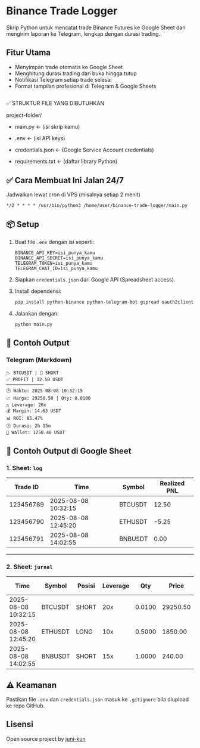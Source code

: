 
# Binance Trade Logger

Skrip Python untuk mencatat trade Binance Futures ke Google Sheet dan mengirim laporan ke Telegram, lengkap dengan durasi trading.

## Fitur Utama
- Menyimpan trade otomatis ke Google Sheet
- Menghitung durasi trading dari buka hingga tutup
- Notifikasi Telegram setiap trade selesai
- Format tampilan profesional di Telegram & Google Sheets

## 
✅ STRUKTUR FILE YANG DIBUTUHKAN

project-folder/

- main.py  <- (isi skrip kamu)

- .env     <- (isi API keys)

- credentials.json <- (Google Service Account credentials)

- requirements.txt <- (daftar library Python)

## ✅ Cara Membuat Ini Jalan 24/7
Jadwalkan lewat cron di VPS (misalnya setiap 2 menit)
```
*/2 * * * * /usr/bin/python3 /home/user/binance-trade-logger/main.py
```

## 📦 Setup

1. Buat file `.env` dengan isi seperti:
    ```env
    BINANCE_API_KEY=isi_punya_kamu
    BINANCE_API_SECRET=isi_punya_kamu
    TELEGRAM_TOKEN=isi_punya_kamu
    TELEGRAM_CHAT_ID=isi_punya_kamu
    ```

2. Siapkan `credentials.json` dari Google API (Spreadsheet access).

3. Install dependensi:
    ```bash
    pip install python-binance python-telegram-bot gspread oauth2client
    ```

4. Jalankan dengan:
    ```bash
    python main.py
    ```

## 🔎 Contoh Output

### Telegram (Markdown)
```
📉 BTCUSDT | 🔴 SHORT
✅ PROFIT | 12.50 USDT
──────────────
🕒 Waktu: 2025-08-08 10:32:15
📈 Harga: 29250.50 | Qty: 0.0100
⚖️ Leverage: 20x
💰 Margin: 14.63 USDT
📊 ROI: 85.47%
🕓 Durasi: 2h 15m
💼 Wallet: 1250.40 USDT
```

## 📄 Contoh Output di Google Sheet

### 1. Sheet: `log`
| Trade ID  | Time                | Symbol   | Realized PNL |
|-----------|--------------------|----------|--------------|
| 123456789 | 2025-08-08 10:32:15 | BTCUSDT  | 12.50        |
| 123456790 | 2025-08-08 12:45:20 | ETHUSDT  | -5.25        |
| 123456791 | 2025-08-08 14:02:55 | BNBUSDT  | 0.00         |

---

### 2. Sheet: `jurnal`
| Time                | Symbol   | Posisi | Leverage | Qty     | Price    | Realized PNL | Wallet Balance | Durasi |
|--------------------|----------|--------|----------|---------|----------|--------------|----------------|--------|
| 2025-08-08 10:32:15 | BTCUSDT  | SHORT  | 20x      | 0.0100  | 29250.50 | 12.50        | 1250.40        | 2h 15m |
| 2025-08-08 12:45:20 | ETHUSDT  | LONG   | 10x      | 0.5000  | 1850.00  | -5.25        | 1245.15        | 45m    |
| 2025-08-08 14:02:55 | BNBUSDT  | SHORT  | 15x      | 1.0000  | 240.00   | 0.00         | 1245.15        | 10m    |

## ⚠️ Keamanan
Pastikan file `.env` dan `credentials.json` masuk ke `.gitignore` bila diupload ke repo GitHub.

## Lisensi
Open source project by [juni-kun](https://github.com/juni-kun)
